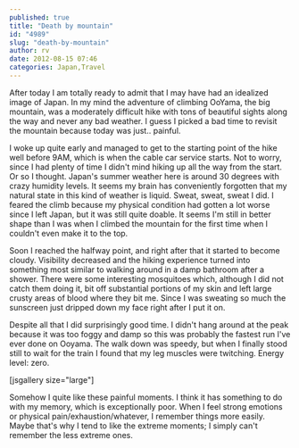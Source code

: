 ```yaml
---
published: true
title: "Death by mountain"
id: "4989"
slug: "death-by-mountain"
author: rv
date: 2012-08-15 07:46
categories: Japan,Travel
---
```

After today I am totally ready to admit that I may have had an idealized image of Japan. In my mind the adventure of climbing OoYama, the big mountain, was a moderately difficult hike with tons of beautiful sights along the way and never any bad weather. I guess I picked a bad time to revisit the mountain because today was just.. painful.

I woke up quite early and managed to get to the starting point of the hike well before 9AM, which is when the cable car service starts. Not to worry, since I had plenty of time I didn't mind hiking up all the way from the start. Or so I thought. Japan's summer weather here is around 30 degrees with crazy humidity levels. It seems my brain has conveniently forgotten that my natural state in this kind of weather is liquid. Sweat, sweat, sweat I did. I feared the climb because my physical condition had gotten a lot worse since I left Japan, but it was still quite doable. It seems I'm still in better shape than I was when I climbed the mountain for the first time when I couldn't even make it to the top.

Soon I reached the halfway point, and right after that it started to become cloudy. Visibility decreased and the hiking experience turned into something most similar to walking around in a damp bathroom after a shower. There were some interesting mosquitoes which, although I did not catch them doing it, bit off substantial portions of my skin and left large crusty areas of blood where they bit me. Since I was sweating so much the sunscreen just dripped down my face right after I put it on.

Despite all that I did surprisingly good time. I didn't hang around at the peak because it was too foggy and damp so this was probably the fastest run I've ever done on Ooyama. The walk down was speedy, but when I finally stood still to wait for the train I found that my leg muscles were twitching. Energy level: zero.

[jsgallery size="large"]

Somehow I quite like these painful moments. I think it has something to do with my memory, which is exceptionally poor. When I feel strong emotions or physical pain/exhaustion/whatever, I remember things more easily. Maybe that's why I tend to like the extreme moments; I simply can't remember the less extreme ones.